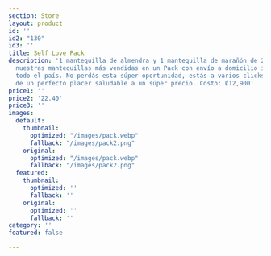 ```yaml
---
section: Store
layout: product
id: ''
id2: "130"
id3: ''
title: Self Love Pack
description: '1 mantequilla de almendra y 1 mantequilla de marañón de 265g. Dos de
  nuestras mantequillas más vendidas en un Pack con envío a domicilio incluido en
  todo el país. No perdás esta súper oportunidad, estás a varios clicks de disfrutar
  de un perfecto placer saludable a un súper precio. Costo: ₡12,900'
price1: ''
price2: '22.40'
price3: ''
images:
  default:
    thumbnail:
      optimized: "/images/pack.webp"
      fallback: "/images/pack2.png"
    original:
      optimized: "/images/pack.webp"
      fallback: "/images/pack2.png"
  featured:
    thumbnail:
      optimized: ''
      fallback: ''
    original:
      optimized: ''
      fallback: ''
category: ''
featured: false

---
```

